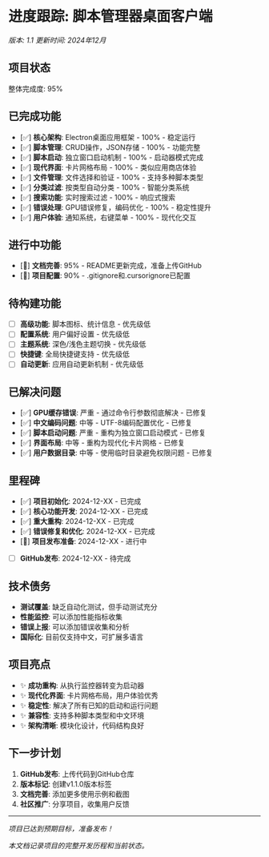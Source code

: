 # 进度跟踪: 脚本管理器桌面客户端
*版本: 1.1*
*更新时间: 2024年12月*

## 项目状态
整体完成度: 95%

## 已完成功能
- [✅] **核心架构**: Electron桌面应用框架 - 100% - 稳定运行
- [✅] **脚本管理**: CRUD操作，JSON存储 - 100% - 功能完整
- [✅] **脚本启动**: 独立窗口启动机制 - 100% - 启动器模式完成
- [✅] **现代界面**: 卡片网格布局 - 100% - 类似应用商店体验
- [✅] **文件管理**: 文件选择和验证 - 100% - 支持多种脚本类型
- [✅] **分类过滤**: 按类型自动分类 - 100% - 智能分类系统
- [✅] **搜索功能**: 实时搜索过滤 - 100% - 响应式搜索
- [✅] **错误处理**: GPU错误修复，编码优化 - 100% - 稳定性提升
- [✅] **用户体验**: 通知系统，右键菜单 - 100% - 现代化交互

## 进行中功能
- [🔄] **文档完善**: 95% - README更新完成，准备上传GitHub
- [🔄] **项目配置**: 90% - .gitignore和.cursorignore已配置

## 待构建功能
- [ ] **高级功能**: 脚本图标、统计信息 - 优先级低
- [ ] **配置系统**: 用户偏好设置 - 优先级低
- [ ] **主题系统**: 深色/浅色主题切换 - 优先级低
- [ ] **快捷键**: 全局快捷键支持 - 优先级低
- [ ] **自动更新**: 应用自动更新机制 - 优先级低

## 已解决问题
- [✅] **GPU缓存错误**: 严重 - 通过命令行参数彻底解决 - 已修复
- [✅] **中文编码问题**: 中等 - UTF-8编码配置优化 - 已修复
- [✅] **脚本启动问题**: 严重 - 重构为独立窗口启动模式 - 已修复
- [✅] **界面布局**: 中等 - 重构为现代化卡片网格 - 已修复
- [✅] **用户数据目录**: 中等 - 使用临时目录避免权限问题 - 已修复

## 里程碑
- [✅] **项目初始化**: 2024-12-XX - 已完成
- [✅] **核心功能开发**: 2024-12-XX - 已完成
- [✅] **重大重构**: 2024-12-XX - 已完成
- [✅] **错误修复和优化**: 2024-12-XX - 已完成
- [🔄] **项目发布准备**: 2024-12-XX - 进行中
- [ ] **GitHub发布**: 2024-12-XX - 待完成

## 技术债务
- **测试覆盖**: 缺乏自动化测试，但手动测试充分
- **性能监控**: 可以添加性能指标收集
- **错误上报**: 可以添加错误收集和分析
- **国际化**: 目前仅支持中文，可扩展多语言

## 项目亮点
- ✨ **成功重构**: 从执行监控器转变为启动器
- ✨ **现代化界面**: 卡片网格布局，用户体验优秀
- ✨ **稳定性**: 解决了所有已知的启动和运行问题
- ✨ **兼容性**: 支持多种脚本类型和中文环境
- ✨ **架构清晰**: 模块化设计，代码结构良好

## 下一步计划
1. **GitHub发布**: 上传代码到GitHub仓库
2. **版本标记**: 创建v1.1.0版本标签
3. **文档完善**: 添加更多使用示例和截图
4. **社区推广**: 分享项目，收集用户反馈

---

*项目已达到预期目标，准备发布！*

*本文档记录项目的完整开发历程和当前状态。* 